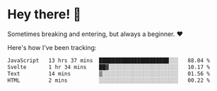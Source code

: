 # Hey there! 👋
Sometimes breaking and entering, but always a beginner. ❤️

Here's how I've been tracking:
<!--START_SECTION:waka-->

```txt
JavaScript   13 hrs 37 mins  ██████████████████████░░░   88.04 %
Svelte       1 hr 34 mins    ██▓░░░░░░░░░░░░░░░░░░░░░░   10.17 %
Text         14 mins         ▒░░░░░░░░░░░░░░░░░░░░░░░░   01.56 %
HTML         2 mins          ░░░░░░░░░░░░░░░░░░░░░░░░░   00.22 %
```

<!--END_SECTION:waka-->
